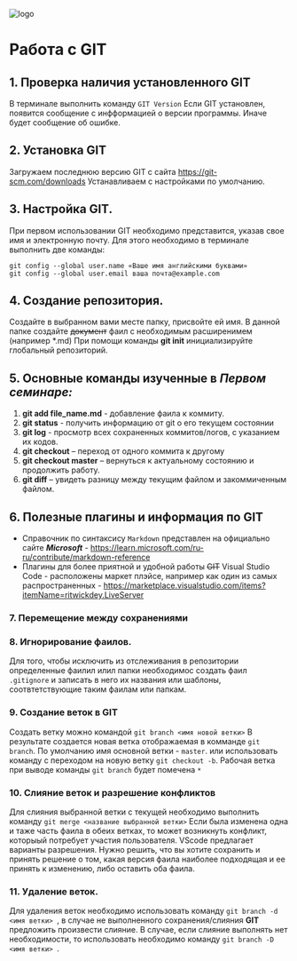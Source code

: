 ![logo](Git-Logo-1788C.png)
# Работа с GIT

## 1. **Проверка наличия установленного GIT**
В терминале выполнить команду `GIT Version`
Если GIT установлен, появится сообщение с инфформацией о версии программы.
Иначе будет сообщение об ошибке.
## 2. Установка GIT
Загружаем последнюю версию GIT с сайта https://git-scm.com/downloads
Устанавливаем с настройками по умолчанию.
## 3. Настройка GIT.
При первом использовании GIT необходимо представится, указав свое имя и электронную почту. Для этого необходимо в терминале выполнить две команды:
```
git config --global user.name «Ваше имя английскими буквами»
git config --global user.email ваша почта@example.com
```
## 4. **Создание репозитория.**
Создайте в выбранном вами месте папку, присвойте ей имя. В данной папке создайте ~~документ~~ фаил с необходимым расширенимем (например *.md)
При помощи команды **git init** инициализируйте глобальный репозиторий.
## 5. Основные команды изученные в ***Первом семинаре:***
1. **git add file_name.md** - добавление фаила к коммиту.
2. **git status** - получить информацию от git о его текущем состоянии
3. **git log** - просмотр всех сохраненных коммитов/логов, с указанием их кодов.
4. **git checkout** – переход от одного коммита к другому
5. **git checkout master** – вернуться к актуальному состоянию и продолжить работу.
6. **git diff** – увидеть разницу между текущим файлом и закоммиченным файлом.
## 6. Полезные плагины и информация по GIT
 * Справочник по синтаксису ```Markdown``` представлен на официально сайте ***Microsoft*** - https://learn.microsoft.com/ru-ru/contribute/markdown-reference
 * Плагины для более приятной и удобной работы ~~GIT~~ Visual Studio Code - расположены маркет плэйсе, например как один из самых распространенных - https://marketplace.visualstudio.com/items?itemName=ritwickdey.LiveServer
  
  ### 7. **Перемещение между сохранениями**

  ### 8. **Игнорирование фаилов.**
  Для того, чтобы исключить из отслеживания в репозитории определенные фаилил илил папки необходимос создать фаил ```.gitignore``` и записать в него их названия или шаблоны, соотвтетствующие таким фаилам или папкам.

  ### 9. Создание веток в GIT
  Создать ветку можно командой ```git branch <имя новой ветки>``` В результате создается новая ветка отображаемая в комманде ```git branch```.
По умолчанию имя основной ветки - ```master```. 
или использовать команду с переходом на новую ветку ```git checkout -b```.
Рабочая ветка при выводе команды ```git branch``` будет помечена ```*```

### 10. Слияние веток и разрешение конфликтов
Для слияния выбранной ветки с текущей необходимо выполнить команду ```git merge <название выбранной ветки>```
Если была изменена одна и таже часть фаила в обеих ветках, то может возникнуть конфликт, которыый потребует участия пользователя. VScode предлагает варианты разрешения.
Нужно решить, что вы хотите сохранить и принять решение о том, какая версия фаила наиболее подходящая и ее принять к изменению, либо оставить оба фаила.

### 11. Удаление веток.
Для удаления веток необходимо использовать команду ```git branch -d <имя ветки> ```, в случае не выполненного сохранения/слияния **GIT** предложить произвести слияние. В случае, если слияние выполнять нет необходимости, то использовать необходимо команду ```git branch -D <имя ветки> ```.